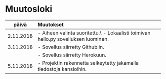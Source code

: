 # Muutosloki

| päivä     | Muutokset |
| :--------:| :---------|
| 2.11.2018 | - Aiheen valinta suoritettu.\ - Lokaalisti toimivan hello.py sovelluksen luominen. |
| 3.11.2018 | - Sovellus siirretty Githubiin. |
|           | - Sovellus siirretty Herokuun. |
| 5.11.2018 | - Projektin rakennetta selkeytetty jakamalla tiedostoja kansioihin. |